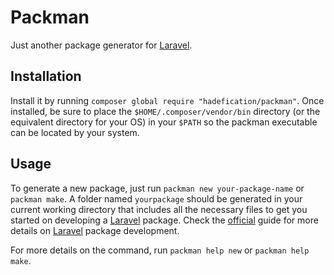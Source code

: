 # Packman

Just another package generator for [Laravel](https://laravel.com/).

## Installation

Install it by running `composer global require "hadefication/packman"`. Once installed, be sure to place the `$HOME/.composer/vendor/bin` directory (or the equivalent directory for your OS) in your `$PATH` so the packman executable can be located by your system.

## Usage

To generate a new package, just run `packman new your-package-name` or `packman make`. A folder named `yourpackage` should be generated in your current working directory that includes all the necessary files to get you started on developing a [Laravel](https://laravel.com/) package. Check the [official](https://laravel.com/docs/5.4/packages) guide for more details on [Laravel](https://laravel.com/) package development.

For more details on the command, run `packman help new` or `packman help make`.
